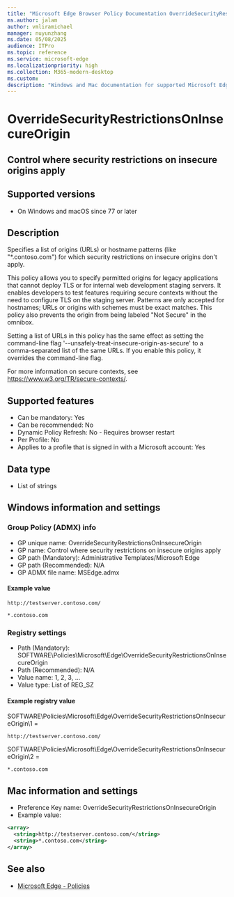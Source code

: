 ```yaml
---
title: "Microsoft Edge Browser Policy Documentation OverrideSecurityRestrictionsOnInsecureOrigin"
ms.author: jalam
author: vmliramichael
manager: nuyunzhang
ms.date: 05/08/2025
audience: ITPro
ms.topic: reference
ms.service: microsoft-edge
ms.localizationpriority: high
ms.collection: M365-modern-desktop
ms.custom:
description: "Windows and Mac documentation for supported Microsoft Edge Browser policy: Control where security restrictions on insecure origins apply"
---
```


<!--THIS FILE IS AUTOMATICALLY GENERATED. MANUAL CHANGES WILL BE OVERWRITTEN.-->
<!--Please contact the Microsoft Edge Manageability team with any questions.-->

# OverrideSecurityRestrictionsOnInsecureOrigin

## Control where security restrictions on insecure origins apply


## Supported versions

- On Windows and macOS since 77 or later

## Description

Specifies a list of origins (URLs) or hostname patterns (like "*.contoso.com") for which security restrictions on insecure origins don't apply.

This policy allows you to specify permitted origins for legacy applications that cannot deploy TLS or for internal web development staging servers. It enables developers to test features requiring secure contexts without the need to configure TLS on the staging server. Patterns are only accepted for hostnames; URLs or origins with schemes must be exact matches. This policy also prevents the origin from being labeled "Not Secure" in the omnibox.

Setting a list of URLs in this policy has the same effect as setting the command-line flag '--unsafely-treat-insecure-origin-as-secure' to a comma-separated list of the same URLs. If you enable this policy, it overrides the command-line flag.

For more information on secure contexts, see https://www.w3.org/TR/secure-contexts/.

## Supported features

- Can be mandatory: Yes
- Can be recommended: No
- Dynamic Policy Refresh: No - Requires browser restart
- Per Profile: No
- Applies to a profile that is signed in with a Microsoft account: Yes

## Data type

- List of strings

## Windows information and settings

### Group Policy (ADMX) info

- GP unique name: OverrideSecurityRestrictionsOnInsecureOrigin
- GP name: Control where security restrictions on insecure origins apply
- GP path (Mandatory): Administrative Templates/Microsoft Edge
- GP path (Recommended): N/A
- GP ADMX file name: MSEdge.admx

#### Example value

```
http://testserver.contoso.com/
```

```
*.contoso.com
```

### Registry settings

- Path (Mandatory): SOFTWARE\Policies\Microsoft\Edge\OverrideSecurityRestrictionsOnInsecureOrigin
- Path (Recommended): N/A
- Value name: 1, 2, 3, ...
- Value type: List of REG_SZ

#### Example registry value

SOFTWARE\Policies\Microsoft\Edge\OverrideSecurityRestrictionsOnInsecureOrigin\1 =
```
http://testserver.contoso.com/
```

SOFTWARE\Policies\Microsoft\Edge\OverrideSecurityRestrictionsOnInsecureOrigin\2 =
```
*.contoso.com
```




## Mac information and settings

- Preference Key name: OverrideSecurityRestrictionsOnInsecureOrigin
- Example value:

```xml
<array>
  <string>http://testserver.contoso.com/</string>
  <string>*.contoso.com</string>
</array>
```

## See also
- [Microsoft Edge - Policies](../microsoft-edge-policies.md)

